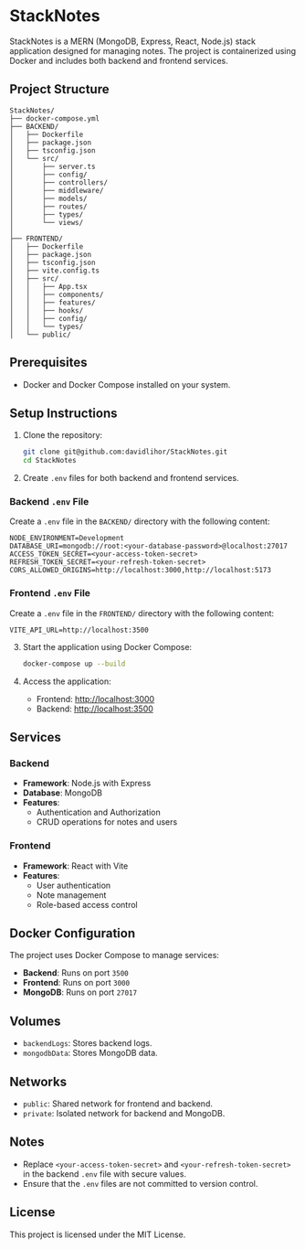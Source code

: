 # StackNotes

StackNotes is a MERN (MongoDB, Express, React, Node.js) stack application designed for managing notes. The project is containerized using Docker and includes both backend and frontend services.

## Project Structure

```
StackNotes/
├── docker-compose.yml
├── BACKEND/
│   ├── Dockerfile
│   ├── package.json
│   ├── tsconfig.json
│   └── src/
│       ├── server.ts
│       ├── config/
│       ├── controllers/
│       ├── middleware/
│       ├── models/
│       ├── routes/
│       ├── types/
│       └── views/
│   
├── FRONTEND/
│   ├── Dockerfile
│   ├── package.json
│   ├── tsconfig.json
│   ├── vite.config.ts
│   ├── src/
│   │   ├── App.tsx
│   │   ├── components/
│   │   ├── features/
│   │   ├── hooks/
│   │   ├── config/
│   │   └── types/
│   └── public/
```

## Prerequisites

- Docker and Docker Compose installed on your system.

## Setup Instructions

1. Clone the repository:
   ```bash
   git clone git@github.com:davidlihor/StackNotes.git
   cd StackNotes
   ```

2. Create `.env` files for both backend and frontend services.

### Backend `.env` File

Create a `.env` file in the `BACKEND/` directory with the following content:

```
NODE_ENVIRONMENT=Development
DATABASE_URI=mongodb://root:<your-database-password>@localhost:27017
ACCESS_TOKEN_SECRET=<your-access-token-secret>
REFRESH_TOKEN_SECRET=<your-refresh-token-secret>
CORS_ALLOWED_ORIGINS=http://localhost:3000,http://localhost:5173
```

### Frontend `.env` File

Create a `.env` file in the `FRONTEND/` directory with the following content:

```
VITE_API_URL=http://localhost:3500
```

3. Start the application using Docker Compose:
   ```bash
   docker-compose up --build
   ```

4. Access the application:
   - Frontend: [http://localhost:3000](http://localhost:3000)
   - Backend: [http://localhost:3500](http://localhost:3500)

## Services

### Backend
- **Framework**: Node.js with Express
- **Database**: MongoDB
- **Features**:
  - Authentication and Authorization
  - CRUD operations for notes and users

### Frontend
- **Framework**: React with Vite
- **Features**:
  - User authentication
  - Note management
  - Role-based access control

## Docker Configuration

The project uses Docker Compose to manage services:

- **Backend**: Runs on port `3500`
- **Frontend**: Runs on port `3000`
- **MongoDB**: Runs on port `27017`

## Volumes

- `backendLogs`: Stores backend logs.
- `mongodbData`: Stores MongoDB data.

## Networks

- `public`: Shared network for frontend and backend.
- `private`: Isolated network for backend and MongoDB.

## Notes

- Replace `<your-access-token-secret>` and `<your-refresh-token-secret>` in the backend `.env` file with secure values.
- Ensure that the `.env` files are not committed to version control.

## License

This project is licensed under the MIT License.

